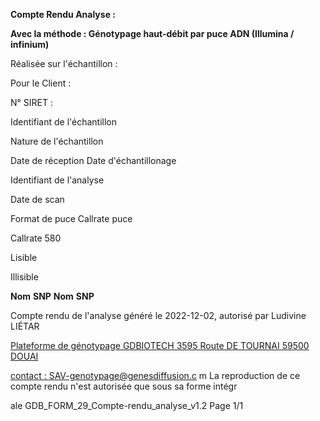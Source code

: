 **Compte Rendu Analyse :**

**Avec la méthode : Génotypage haut-débit par puce ADN (Illumina / infinium)**

Réalisée sur l'échantillon :

Pour le Client :

N° SIRET :


Identifiant de l'échantillon

Nature de l'échantillon

Date de réception
Date d'échantillonage


Identifiant de l'analyse

Date de scan

Format de puce
Callrate puce

Callrate 580

Lisible

Illisible


**Nom** **SNP** **Nom** **SNP**

Compte rendu de l'analyse généré le 2022-12-02, autorisé par Ludivine LIÉTAR

[Plateforme de génotypage GDBIOTECH 3595 Route DE TOURNAI 59500 DOUAI](mailto:SAV-genotypage@genesdiffusion.com)

[contact : SAV-genotypage@genesdiffusion.c](mailto:SAV-genotypage@genesdiffusion.com)
m La reproduction de ce compte rendu n'est autorisée que sous sa forme intégr

ale GDB_FORM_29_Compte-rendu_analyse_v1.2 Page 1/1

